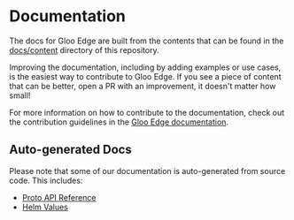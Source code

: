 # Documentation

The docs for Gloo Edge are built from the contents that can be found in the [docs/content](/docs/content) directory of this repository.

Improving the documentation, including by adding examples or use cases, is the easiest way to contribute to Gloo Edge. If you see a piece of content that can be better, open a PR with an improvement, it doesn't matter how small!

For more information on how to contribute to the documentation, check out the contribution guidelines in the [Gloo Edge documentation](https://docs.solo.io/gloo-edge/latest/contributing).

## Auto-generated Docs
Please note that some of our documentation is auto-generated from source code. This includes:
- [Proto API Reference](https://docs.solo.io/gloo-edge/latest/reference/api/)
- [Helm Values](https://docs.solo.io/gloo-edge/latest/reference/helm_chart_values/)